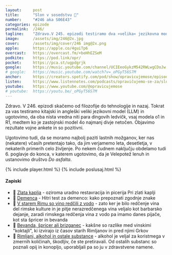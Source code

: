 ```yaml
---
layout: 	post
title:  	"Slon v sosedstvu 🐘"
number: 	"#246 aka S06E43"
categories:	epizode
permalink:	/246/
tagline: 	"Zdravo.V 245. epizodi testiramo dva »velika« jezikovna modela, razglasimo rezultate vojne ankete in odkrijemo, da so naši možgani včasih največji prevaranti." 
image:		/assets/img/246@2x.jpg
cover:		/assets/img/cover/246 img@2x.png
apple:		https://apple.co/4guiTp6
overcast:	https://overcast.fm/+beHhEZSeM
podkite:	https://pod.link/opr/
pocket:		https://pca.st/ugpdgrjk
google:		https://music.youtube.com/channel/UCIEeoGykzM542RWLwgCDoJw
# google:	https://music.youtube.com/watch?v=_oPGyT56S7M
anchor:		https://creators.spotify.com/pod/show/opravicujemose/episodes/Slon-v-sosedstvu-e2ukvar
listen:		https://www.listennotes.com/podcasts/opravičujemo-se-za/slon-v-sosedstvu-3l_osu94DUO/embed/
youtube:	https://www.youtube.com/@opravicujemose
# youtube:	https://youtu.be/_oPGyT56S7M
---
```


Zdravo. V 246. epizodi skačemo od filozofije do tehnologije in nazaj. Tokrat za vas testiramo kitajski in angleški veliki jezikovni model (LLM) in ugotovimo, da oba nista vredna niti para dingovih ledvičk, vsaj modela o1 in R1, medtem ko je zastojnski model 4o najmanj divje netočen. Objavimo rezultate vojne ankete in so pozitivni.

Ugotovimo tudi, da se moramo najbolj paziti lastnih možganov, ker nas (nekatere) včasih pretentajo tako, da jim verjamemo leta, desetletja, v nekaterih primerih celo življenje. Po nekem čudnem naključju obdelamo tudi 6. poglavje do konca, v katerem ugotovimo, da je Velepotež lenuh in ustanovimo društvo *Do asfalta*. 

{% include player.html %}
{% include poslusaj.html %}

<!--break-->

#### Zapiski

- 💛 [Zlata kaplja](http://zlatakaplja.si/) - oziroma uradno restavracija in picerija Pri zlati kaplji 
- 🧠 [Demenca](https://www.nevrocenter.si/hitri-test-za-demenco/) - Hitri test za demenco: kako prepoznati zgodnje znake 
- 🍷 [V starem Rimu so vino redčili z vodo](https://www.youtube.com/watch?v=BmwdvbDR8zA) - zato ker je bilo redčenje vina del rimske kulture in je pitje nerazredčenega vina veljalo kot barbarsko dejanje, zaradi rimskega redčenja vina z vodo pa imamo danes pijače, kot sta špricer in bevanda 
- 🍶 [Bevanda, špricer ali brizganec](https://www.finance.si/trendi/bevanda-spricer-ali-brizganec/a/360325) - kakšne so razlike med vinskimi "koktajli", ki izvirajo iz časov starih Rimljanov in pred njimi Grkov 
- 🌿 [Rimljani, alkohol in ostale substance](https://en.wikipedia.org/wiki/Substance_abuse_in_ancient_Rome) - alkohol je veljal za koristmega v zmernih količinah, škodljiv, če ste pretiravali. Od ostalih substanc so poznali opij in konopljo, uporabljali pa so ju v zdravstvene namene. 